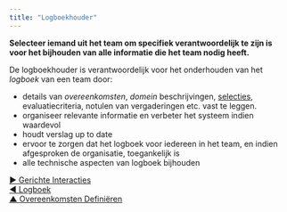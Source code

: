 ```yaml
---
title: "Logboekhouder"
---
```



<strong>Selecteer iemand uit het team om specifiek verantwoordelijk te zijn is voor het bijhouden van alle informatie die het team nodig heeft.</strong>

De logboekhouder is verantwoordelijk voor het onderhouden van het <dfn data-info="Logboek: Een (digitaal) systeem om alle informatie op te slaan die relevant is voor het sturen van een organisatie.">logboek</dfn> van een team door:

- details van <dfn data-info="Overeenkomst: Een overeengekomen richtlijn, proces, beleid of protocol dat is ontworpen om de stroom van waarde zo goed mogelijk te geleiden.">overeenkomsten</dfn>, <dfn data-info="Domein: Een afgebakend gebied van invloed, activiteit en besluitvorming binnen een organisatie.">domein</dfn> beschrijvingen, [selecties](role-selection.html), evaluatiecriteria, notulen van vergaderingen etc. vast te leggen.
- organiseer relevante informatie en verbeter het systeem indien waardevol
- houdt verslag up to date
- ervoor te zorgen dat het logboek voor iedereen in het team, en indien afgesproken de organisatie, toegankelijk is
- alle technische aspecten van logboek bijhouden

[&#9654; Gerichte Interacties](focused-interactions.html)<br/>[&#9664; Logboek](logbook.html)<br/>[&#9650; Overeenkomsten Definiëren](defining-agreements.html)

